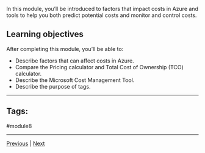 In this module, you’ll be introduced to factors that impact costs in Azure and tools to help you both predict potential costs and monitor and control costs.

## Learning objectives

After completing this module, you’ll be able to:

- Describe factors that can affect costs in Azure.
- Compare the Pricing calculator and Total Cost of Ownership (TCO) calculator.
- Describe the Microsoft Cost Management Tool.
- Describe the purpose of tags.


---
## Tags:
#module8

---
[Previous](Summary-Describe-Azure-Identity-Access-and-Security.md) | [Next](Describe-factors-that-can-affect-costs-in-Azure.md)
